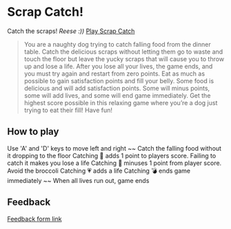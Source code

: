 # Scrap Catch!
Catch the scraps!
*Reese :))*
[Play Scrap Catch](https://toanh.github.io/PyAngelo/angelosync.html#)
> You are a naughty dog trying to catch falling food from the dinner
> table. Catch the delicious scraps without letting them go to waste and
> touch the floor but leave the yucky scraps that will cause you to
> throw up and lose a life. After you lose all your lives, the game
> ends, and you must try again and restart from zero points. Eat as much
> as possible to gain satisfaction points and fill your belly. Some food
> is delicious and will add satisfaction points. Some will minus points,
> some will add lives, and some will end game immediately. Get the
> highest score possible in this relaxing game where you’re a dog just
> trying to eat their fill! Have fun!

## How to play
Use 'A' and 'D' keys to move left and right
~~
Catch the falling food without it dropping to the floor
Catching 🥩 adds 1 point to players score. Failing to catch it makes you lose a life
Catching 🥦 minuses 1 point from player score. Avoid the broccoli
Catching 💗 adds a life
Catching 💣 ends game immediately
~~
When all lives run out, game ends

## Feedback
[Feedback form link](https://docs.google.com/forms/d/e/1FAIpQLSfm9K0ySYVL_PaI5iYws6l0bw1VmMsbOZC5mSwwHMs1gsb3Pg/viewform?usp=sf_link)